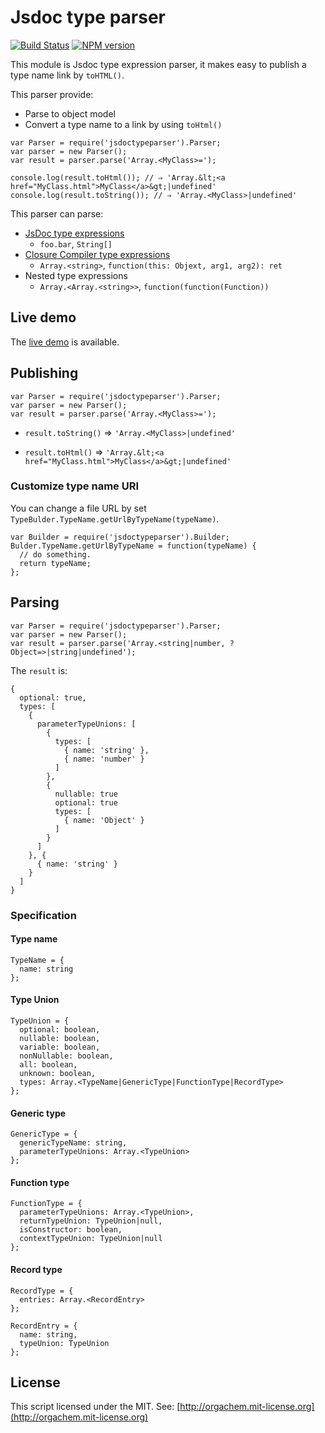 # Jsdoc type parser
[![Build Status](https://travis-ci.org/OrgaChem/jsdoctypeparser.png?branch=master)](https://travis-ci.org/OrgaChem/jsdoctypeparser)
[![NPM version](https://badge.fury.io/js/jsdoctypeparser.png)](http://badge.fury.io/js/jsdoctypeparser)

This module is Jsdoc type expression parser, it makes easy to publish a type name link by ```toHTML()```.

This parser provide:

* Parse to object model
* Convert a type name to a link by using ```toHtml()```

```
var Parser = require('jsdoctypeparser').Parser;
var parser = new Parser();
var result = parser.parse('Array.<MyClass>=');

console.log(result.toHtml()); // ⇒ 'Array.&lt;<a href="MyClass.html">MyClass</a>&gt;|undefined'
console.log(result.toString()); // ⇒ 'Array.<MyClass>|undefined'
```

This parser can parse:

* [JsDoc type expressions](https://code.google.com/p/jsdoc-toolkit/wiki/TagParam)
  * ```foo.bar```, ```String[]```
* [Closure Compiler type expressions](https://developers.google.com/closure/compiler/docs/js-for-compiler)
  * ```Array.<string>```, ```function(this: Objext, arg1, arg2): ret```
* Nested type expressions
  * ```Array.<Array.<string>>```, ```function(function(Function))```


## Live demo
The [live demo](http://orgachem.github.io/jsdoctypeparser/) is available.


## Publishing

```
var Parser = require('jsdoctypeparser').Parser;
var parser = new Parser();
var result = parser.parse('Array.<MyClass>=');
```

* ```result.toString()``` ⇒ ```'Array.<MyClass>|undefined'```

* ```result.toHtml()``` ⇒ ```'Array.&lt;<a href="MyClass.html">MyClass</a>&gt;|undefined'```

### Customize type name URI
You can change a file URL by set ```TypeBulder.TypeName.getUrlByTypeName(typeName)```.

```
var Builder = require('jsdoctypeparser').Builder;
Bulder.TypeName.getUrlByTypeName = function(typeName) {
  // do something.
  return typeName;
}; 
```

## Parsing

```
var Parser = require('jsdoctypeparser').Parser;
var parser = new Parser();
var result = parser.parse('Array.<string|number, ?Object=>|string|undefined');
```

The ```result``` is:

```
{
  optional: true,
  types: [
    {
      parameterTypeUnions: [
        {
          types: [
            { name: 'string' },
            { name: 'number' }
          ]
        },
        {
          nullable: true
          optional: true
          types: [
            { name: 'Object' }
          ]
        }
      ]
    }, {
      { name: 'string' }
    }
  ]
}
```

### Specification

#### Type name
```
TypeName = {
  name: string
};
```

#### Type Union
```
TypeUnion = {
  optional: boolean,
  nullable: boolean,
  variable: boolean,
  nonNullable: boolean,
  all: boolean,
  unknown: boolean,
  types: Array.<TypeName|GenericType|FunctionType|RecordType>
};
```

#### Generic type
```
GenericType = {
  genericTypeName: string,
  parameterTypeUnions: Array.<TypeUnion>
};
```

#### Function type
```
FunctionType = {
  parameterTypeUnions: Array.<TypeUnion>,
  returnTypeUnion: TypeUnion|null,
  isConstructor: boolean,
  contextTypeUnion: TypeUnion|null
};
```

#### Record type
```
RecordType = {
  entries: Array.<RecordEntry>
};

RecordEntry = {
  name: string,
  typeUnion: TypeUnion
};
```


## License
This script licensed under the MIT.
See: [http://orgachem.mit-license.org](http://orgachem.mit-license.org)
